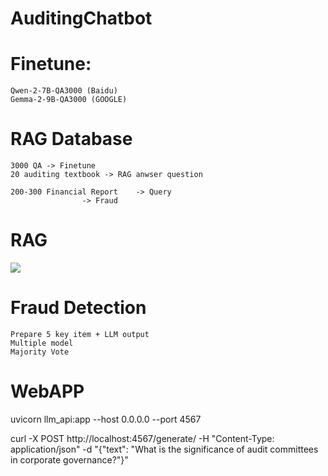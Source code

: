 # AuditingChatbot

# Finetune:
	Qwen-2-7B-QA3000 (Baidu)
	Gemma-2-9B-QA3000 (GOOGLE)

# RAG Database
	3000 QA -> Finetune
	20 auditing textbook -> RAG anwser question

	200-300 Financial Report 	-> Query
	  		 		-> Fraud

# RAG

<img src="https://github.com/Deeyou00/capstone/AuditingChatbot-main/statics/rag.png"></img>  	

# Fraud Detection
	Prepare 5 key item + LLM output
	Multiple model
	Majority Vote
	  		 
# WebAPP

uvicorn llm_api:app --host 0.0.0.0 --port 4567

curl -X POST http://localhost:4567/generate/ -H "Content-Type: application/json" -d "{\"text\": \"What is the significance of audit committees in corporate governance?\"}"

